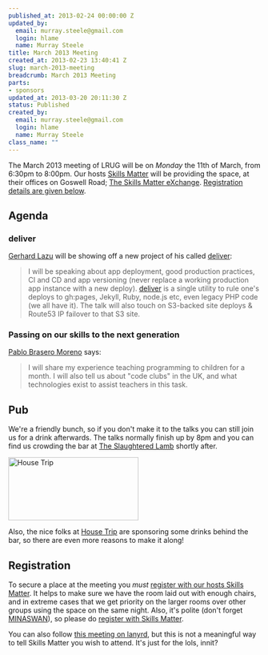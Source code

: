 ```yaml
--- 
published_at: 2013-02-24 00:00:00 Z
updated_by: 
  email: murray.steele@gmail.com
  login: hlame
  name: Murray Steele
title: March 2013 Meeting
created_at: 2013-02-23 13:40:41 Z
slug: march-2013-meeting
breadcrumb: March 2013 Meeting
parts: 
- sponsors
updated_at: 2013-03-20 20:11:30 Z
status: Published
created_by: 
  email: murray.steele@gmail.com
  login: hlame
  name: Murray Steele
class_name: ""
---
```


The March 2013 meeting of LRUG will be on *Monday* the 11th of March, from 6:30pm to 8:00pm.  Our hosts [Skills Matter](http://skillsmatter.com/) will be providing the space, at their offices on Goswell Road; [The Skills Matter eXchange](http://skillsmatter.com/location-details/design-architecture/484/96).  <a href="#mar13registration">Registration details are given below</a>.

Agenda
------

### deliver

[Gerhard Lazu](http://gerhardlazu.com/) will be showing off a new project of his called [deliver](https://github.com/gerhard/deliver):

> I will be speaking about app deployment, good production
> practices, CI and CD and app versioning (never replace a
> working production app instance with a new deploy). 
> [deliver](https://github.com/gerhard/deliver) is a single 
> utility to rule one's deploys to gh:pages, Jekyll, Ruby, 
> node.js etc, even legacy PHP code (we all have it). The 
> talk will also touch on S3-backed site deploys & Route53 
> IP failover to that S3 site.

### Passing on our skills to the next generation

[Pablo Brasero Moreno](http://pablobm.com/) says:

> I will share my experience teaching programming to children
> for a month. I will also tell us about "code clubs" in the
> UK, and what technologies exist to assist teachers in
> this task.

Pub
---

We're a friendly bunch, so if you don't make it to the talks you can still join us for a drink afterwards.  The talks normally finish up by 8pm and you can find us crowding the bar at [The Slaughtered Lamb](http://www.theslaughteredlambpub.com/) shortly after.

[<image src="http://assets.lrug.org/images/house_trip_logo_medium.jpg" width="260" height="126" alt="House Trip" title="House Trip Logo"/>](http://www.housetrip.com/)

Also, the nice folks at [House Trip](http://www.housetrip.com/) are sponsoring some drinks behind the bar, so there are even more reasons to make it along!

Registration <a name="mar13registration">&nbsp;</a>
---------------------------------------------------

To secure a place at the meeting you *must* [register with our hosts Skills Matter]( http://skillsmatter.com/event-details/home/lrug-march-1645).  It helps to make sure we have the room laid out with enough chairs, and in extreme cases that we get priority on the larger rooms over other groups using the space on the same night.  Also, it's polite (don't forget [MINASWAN](http://oreilly.com/ruby/excerpts/ruby-learning-rails/ruby-glossary.html#I_indexterm_d1e32036)), so please do [register with Skills Matter]( http://skillsmatter.com/event-details/home/lrug-march-1645).

You can also follow [this meeting on lanyrd](http://lanyrd.com/2013/lrug-march/), but this is not a meaningful way to tell Skills Matter you wish to attend.  It's just for the lols, innit?
